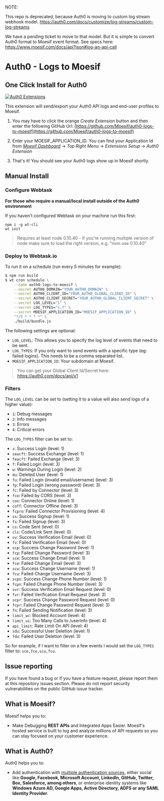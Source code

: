 NOTE:

This repo is deprecated, because Auth0 is moving to custom log stream webhook model. https://auth0.com/docs/customize/log-streams/custom-log-streams

We have a pending ticket to move to that model. But it is simple to convert Auth0 format to Moesif event format. See specs here: https://www.moesif.com/docs/api?json#log-an-api-call



# Auth0 - Logs to Moesif

## One Click Install for Auth0

[![Auth0 Extensions](https://cdn.auth0.com/extensions/assets/badge.svg)](https://sandbox.it.auth0.com/api/run/auth0-extensions/extensions-badge?webtask_no_cache=1)

This extension will send/export your Auth0 API logs and end-user profiles to Moesif.

1. You may have to click the orange _Create Extension_ button and then enter the following GitHub Url: [https://github.com/Moesif/auth0-logs-to-moesif](https://github.com/Moesif/auth0-logs-to-moesif)

2. Enter your MOESIF_APPLICATION_ID. You can find your Application Id from [_Moesif Dashboard_](https://www.moesif.com/wrap) -> _Top Right Menu_ -> _Extensions Setup_ -> _Auth0 Extension_

3. That's it! You should see your Auth0 logs show up in Moesif shortly.

## Manual Install

### Configure Webtask
__For those who require a manual/local install outside of the Auth0 environment__

If you haven't configured Webtask on your machine run this first:

```
npm i -g wt-cli
wt init
```

> Requires at least node 0.10.40 - if you're running multiple version of node make sure to load the right version, e.g. "nvm use 0.10.40"

### Deploy to Webtask.io

To run it on a schedule (run every 5 minutes for example):

```bash
$ npm run build
$ wt cron schedule \
    --name auth0-logs-to-moesif \
    --secret AUTH0_DOMAIN="YOUR_AUTH0_DOMAIN" \
    --secret AUTH0_CLIENT_ID="YOUR_AUTH0_GLOBAL_CLIENT_ID" \
    --secret AUTH0_CLIENT_SECRET="YOUR_AUTH0_GLOBAL_CLIENT_SECRET" \
    --secret LOG_LEVEL="1" \
    --secret LOG_TYPES="s,f" \
    --secret MOESIF_APPLICATION_ID="MOESIF_APPLICATION_ID" \
    "*/5 * * * *" \
    ./build/bundle.js
```


The following settings are optional:

 - `LOG_LEVEL`: This allows you to specify the log level of events that need to be sent.
 - `LOG_TYPES`: If you only want to send events with a specific type (eg: failed logins). This needs to be a comma separated list.
 - `MOESIF_APPLICATION_ID`: Your subdomain at Moesif.

> You can get your Global Client Id/Secret here: https://auth0.com/docs/api/v1


### Filters

The `LOG_LEVEL` can be set to (setting it to a value will also send logs of a higher value):

 - `1`: Debug messages
 - `2`: Info messages
 - `3`: Errors
 - `4`: Critical errors

The `LOG_TYPES` filter can be set to:

- `s`: Success Login (level: 1)
- `seacft`: Success Exchange (level: 1)
- `feacft`: Failed Exchange (level: 3)
- `f`: Failed Login (level: 3)
- `w`: Warnings During Login (level: 2)
- `du`: Deleted User (level: 1)
- `fu`: Failed Login (invalid email/username) (level: 3)
- `fp`: Failed Login (wrong password) (level: 3)
- `fc`: Failed by Connector (level: 3)
- `fco`: Failed by CORS (level: 3)
- `con`: Connector Online (level: 1)
- `coff`: Connector Offline (level: 3)
- `fcpro`: Failed Connector Provisioning (level: 4)
- `ss`: Success Signup (level: 1)
- `fs`: Failed Signup (level: 3)
- `cs`: Code Sent (level: 0)
- `cls`: Code/Link Sent (level: 0)
- `sv`: Success Verification Email (level: 0)
- `fv`: Failed Verification Email (level: 0)
- `scp`: Success Change Password (level: 1)
- `fcp`: Failed Change Password (level: 3)
- `sce`: Success Change Email (level: 1)
- `fce`: Failed Change Email (level: 3)
- `scu`: Success Change Username (level: 1)
- `fcu`: Failed Change Username (level: 3)
- `scpn`: Success Change Phone Number (level: 1)
- `fcpn`: Failed Change Phone Number (level: 3)
- `svr`: Success Verification Email Request (level: 0)
- `fvr`: Failed Verification Email Request (level: 3)
- `scpr`: Success Change Password Request (level: 0)
- `fcpr`: Failed Change Password Request (level: 3)
- `fn`: Failed Sending Notification (level: 3)
- `limit_wc`: Blocked Account (level: 4)
- `limit_ui`: Too Many Calls to /userinfo (level: 4)
- `api_limit`: Rate Limit On API (level: 4)
- `sdu`: Successful User Deletion (level: 1)
- `fdu`: Failed User Deletion (level: 3)

So for example, if I want to filter on a few events I would set the `LOG_TYPES` filter to: `sce,fce,scu,fcu`.

## Issue reporting

If you have found a bug or if you have a feature request, please report them at this repository issues section. Please do not report security vulnerabilities on the public GitHub issue tracker.

## What is Moesif?

Moesif helps you to:

* Make Debugging __REST APIs__ and Integrated Apps Easier.
Moesif's hosted service is built to log and analyze millions of API requests so you can stay focused on your customer experience.

## What is Auth0?

Auth0 helps you to:

* Add authentication with [multiple authentication sources](https://docs.auth0.com/identityproviders), either social like **Google, Facebook, Microsoft Account, LinkedIn, GitHub, Twitter, Box, Salesforce, among others**, or enterprise identity systems like **Windows Azure AD, Google Apps, Active Directory, ADFS or any SAML Identity Provider**.
